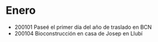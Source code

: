 # Enero

* 200101 Paseé el primer día del año de traslado en BCN
* 200104 Bioconstrucción en casa de Josep en Llubí




